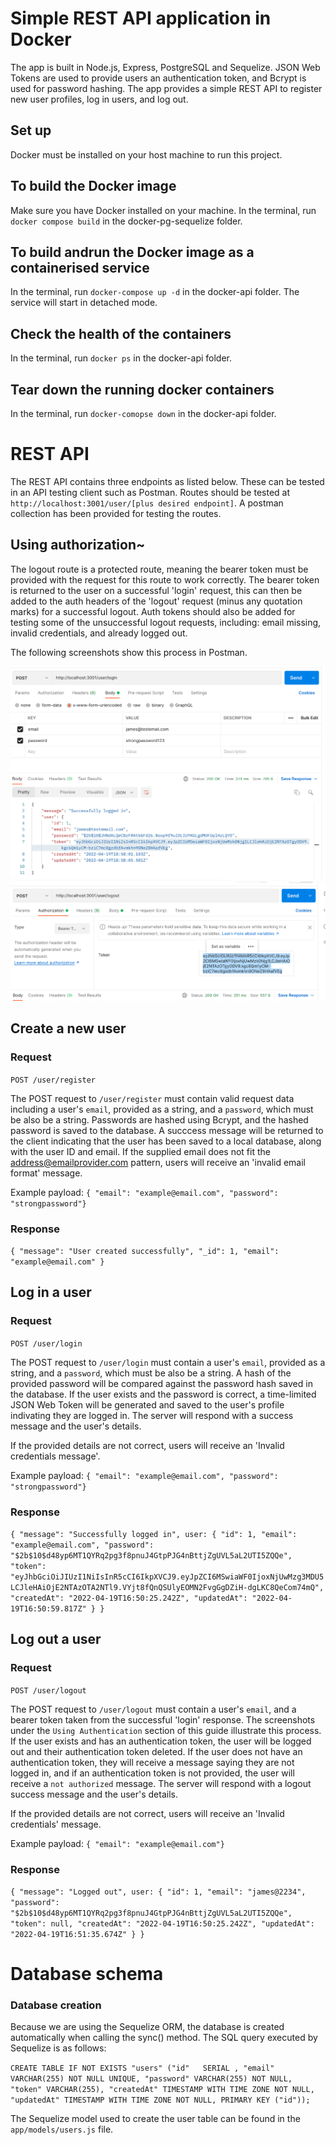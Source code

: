 # Simple REST API application in Docker

The app is built in Node.js, Express, PostgreSQL and Sequelize. JSON Web Tokens are used to provide users an authentication token, and Bcrypt is used for password hashing. The app provides a simple REST API to register new user profiles, log in users, and log out. 


## Set up
  Docker must be installed on your host machine to run this project.


## To build the Docker image
  Make sure you have Docker installed on your machine. In the terminal, run `docker compose build` in the docker-pg-sequelize folder. 


## To build andrun the Docker image as a containerised service
  In the terminal,  run `docker-compose up -d` in the docker-api folder. The service will start in detached mode. 


## Check the health of the containers
  In the terminal,  run `docker ps` in the docker-api folder. 
    


## Tear down the running docker containers
  In the terminal,  run `docker-comopse down` in the docker-api folder. 
    


# REST API
The REST API contains three endpoints as listed below. These can be tested in an API testing client such as Postman. Routes should be tested at `http://localhost:3001/user/[plus desired endpoint]`. A postman collection has been provided for testing the routes. 


## Using authorization~

  The logout route is a protected route, meaning the bearer token must be provided with the request for this route to work correctly. The bearer token is returned to the user on a successful 'login' request, this can then be added to the auth headers of the 'logout' request (minus any quotation marks) for a successful logout. Auth tokens should also be added for testing some of the unsuccessful logout requests, including: email missing, invalid credentials, and already logged out.
  
  The following screenshots show this process in Postman.

  ![Grab the auth token from the response to a successful login request](/./app/static/grab-auth-token.png?raw=true)
  ![Include the auth token under the 'authorization' tab in postman. The type should be 'bearer/](/./app/static/include-bearer-token.png?raw=true)


## Create a new user

### Request

`POST /user/register`

The POST request to `/user/register` must contain valid request data including a user's `email`, provided as a string, and a `password`, which must be also be a string. Passwords are hashed using Bcrypt, and the hashed password is saved to the database.  A succcess message will be returned to the client indicating that the user has been saved to a local database, along with the user ID and email. If the supplied email does not fit the address@emailprovider.com pattern, users will receive an 'invalid email format' message.

Example payload: `{ "email": "example@email.com", "password": "strongpassword"}`

### Response

  `{
      "message": "User created successfully",
      "_id": 1,
      "email": "example@email.com"
  }`

## Log in a user

### Request

  `POST /user/login`

  The POST request to `/user/login` must contain a user's `email`, provided as a string, and a `password`, which must be also be a string. A hash of the provided password will be compared against the password hash saved in the database. If the user exists and the password is correct, a time-limited JSON Web Token will be generated and saved to the user's profile indivating they are logged in. The server will respond with a success message and the user's details.

  If the provided details are not correct, users will receive an 'Invalid credentials message'.

  Example payload: `{ "email": "example@email.com", "password": "strongpassword"}`

### Response

  `{
    "message": "Successfully logged in",
    user: {
        "id": 1,
        "email": "example@email.com",
        "password": "$2b$10$d48yp6MT1QYRq2pg3f8pnuJ4GtpPJG4nBttjZgUVL5aL2UTI5ZQQe",
        "token": "eyJhbGciOiJIUzI1NiIsInR5cCI6IkpXVCJ9.eyJpZCI6MSwiaWF0IjoxNjUwMzg3MDU5LCJleHAiOjE2NTAzOTA2NTl9.VYjt8fQnQSUlyEOMN2FvgGgDZiH-dgLKC8QeCom74mQ",
        "createdAt": "2022-04-19T16:50:25.242Z",
        "updatedAt": "2022-04-19T16:50:59.817Z"
    }
  }`

## Log out a user

### Request

  `POST /user/logout`

  The POST request to `/user/logout` must contain a user's `email`, and a bearer token taken from the successful 'login' response. The screenshots under the `Using Authentication` section of this guide illustrate this process. If the user exists and has an authentication token, the user will be logged out and their authentication token deleted. If the user does not have an authentication token, they will receive a message saying they are not logged in, and if an authentication token is not provided, the user will receive a `not authorized` message. The server will respond with a logout success message and the user's details.

  If the provided details are not correct, users will receive an 'Invalid credentials' message.

  Example payload: `{ "email": "example@email.com"}`

### Response

  `{
    "message": "Logged out",
    user: {
        "id": 1,
        "email": "james@2234",
        "password": "$2b$10$d48yp6MT1QYRq2pg3f8pnuJ4GtpPJG4nBttjZgUVL5aL2UTI5ZQQe",
        "token": null,
        "createdAt": "2022-04-19T16:50:25.242Z",
        "updatedAt": "2022-04-19T16:51:35.674Z"
    }
  }`


# Database schema

### Database creation
  
  Because we are using the Sequelize ORM, the database is created automatically when calling the sync() method. The SQL query executed by Sequelize is as follows: 

  `CREATE TABLE IF NOT EXISTS "users" ("id"   SERIAL , "email" VARCHAR(255) NOT NULL UNIQUE, "password" VARCHAR(255) NOT NULL, "token" VARCHAR(255), "createdAt" TIMESTAMP WITH TIME ZONE NOT NULL, "updatedAt" TIMESTAMP WITH TIME ZONE NOT NULL, PRIMARY KEY ("id"));`
  
  The Sequelize model used to create the user table can be found in the `app/models/users.js` file. 


